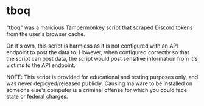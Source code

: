 # tboq
"tboq" was a malicious Tampermonkey script that scraped Discord tokens from the user's browser cache.

On it's own, this script is harmless as it is not configured with an API endpoint to post the data to.
However, when configured correctly so that the script can post data, the script would post sensitive information from it's victims to the API endpoint.

NOTE: This script is provided for educational and testing purposes only, and was never deployed/released publicly.
Causing malware to be installed on someone else's computer is a criminal offense for which you could face state or federal charges.

